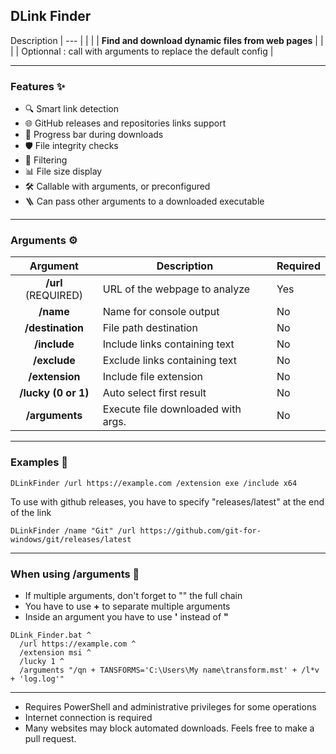  ## **DLink Finder**

 Description
|                           ---                         |
|                                                       |
|   **Find and download dynamic files from web pages**  |
|                                                       |
|   Optionnal : call with arguments to replace the default config   |

--------------------

### Features ✨ 

- 🔍 Smart link detection
- 🌐 GitHub releases and repositories links support
- 🔄 Progress bar during downloads
- 🛡️ File integrity checks
- 🎯 Filtering
- 📊 File size display
- 🛠️ Callable with arguments, or preconfigured
- 🪜 Can pass other arguments to a downloaded executable

--------------------

### Arguments ⚙️

|  Argument  | Description                                    | Required |
|:----------:|------------------------------------------------|----------|
| **/url** (REQUIRED) | URL of the webpage to analyze         | Yes      |
| **/name**           | Name for console output               | No       |
| **/destination**    | File path destination                 | No       |
| **/include**        | Include links containing text         | No       |
| **/exclude**        | Exclude links containing text         | No       |
| **/extension**      | Include file extension                | No       |
| **/lucky (0 or 1)** | Auto select first result              | No       |
| **/arguments**      | Execute file downloaded with args.    | No       |

--------------------

### Examples 📝
`DLinkFinder /url https://example.com /extension exe /include x64`

To use with github releases, you have to specify "releases/latest" at the end of the link

`DLinkFinder /name "Git" /url https://github.com/git-for-windows/git/releases/latest`

--------------------

### When using /arguments 🔧
- If multiple arguments, don't forget to "" the full chain
- You have to use **+** to separate multiple arguments 
- Inside an argument you have to use **'** instead of **"**

```
DLink_Finder.bat ^
  /url https://example.com ^
  /extension msi ^
  /lucky 1 ^
  /arguments "/qn + TANSFORMS='C:\Users\My name\transform.mst' + /l*v + 'log.log'"
```

--------------------

- Requires PowerShell and administrative privileges for some operations
- Internet connection is required
- Many websites may block automated downloads. Feels free to make a pull request.
